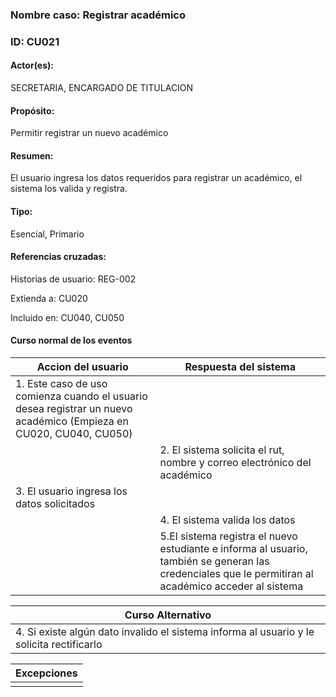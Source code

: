 ### Nombre caso: Registrar académico
### ID: CU021
#### Actor(es):
SECRETARIA, ENCARGADO DE TITULACION
#### Propósito:
Permitir registrar un nuevo académico
#### Resumen:
El usuario ingresa los datos requeridos para registrar un académico, el sistema los valida y registra.
#### Tipo:
Esencial, Primario
#### Referencias cruzadas:
Historias de usuario: REG-002

Extienda a: CU020

Incluido en: CU040, CU050

#### Curso normal de los eventos

|Accion del usuario|Respuesta del sistema|
|------------------|---------------------|
| 1. Este caso de uso comienza cuando el usuario desea registrar un nuevo académico (Empieza en CU020, CU040, CU050) | |
| | 2. El sistema solicita el rut, nombre y correo electrónico del académico |
| 3. El usuario ingresa los datos solicitados | |
| | 4. El sistema valida los datos |
| | 5.El sistema registra el nuevo estudiante e informa al usuario, también se generan las credenciales que le permitiran al académico acceder al sistema |


| Curso Alternativo |
|-----------------|
| 4. Si existe algún dato invalido el sistema informa al usuario y le solicita rectificarlo |


|Excepciones|
|-----------------|
||
